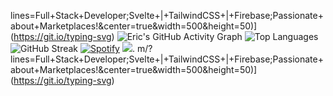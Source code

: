 lines=Full+Stack+Developer;Svelte+|+TailwindCSS+|+Firebase;Passionate+about+Marketplaces!&center=true&width=500&height=50)](https://git.io/typing-svg)
![Eric's GitHub Activity Graph](https://github-readme-activity-graph.vercel.app/graph?username=ericemdev&theme=dracula)
![Top Languages](https://github-readme-stats.vercel.app/api/top-langs/?username=ericemdev&layout=compact&theme=radical)
![GitHub Streak](https://github-readme-streak-stats.herokuapp.com/?user=ericemdev&theme=radical)
[![Spotify](https://novatorem.vercel.app/api/spotify)](https://open.spotify.com/user/ericemdev) ![](https://komarev.com/ghpvc/?username=ericemdev&color=green).
m/?lines=Full+Stack+Developer;Svelte+|+TailwindCSS+|+Firebase;Passionate+about+Marketplaces!&center=true&width=500&height=50)](https://git.io/typing-svg)







